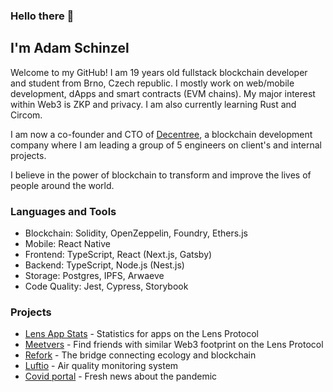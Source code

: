 ### Hello there 👋
## I'm Adam Schinzel

Welcome to my GitHub! I am 19 years old fullstack blockchain developer and student from Brno, Czech republic. I mostly work on web/mobile development, dApps and smart contracts (EVM chains). My major interest within Web3 is ZKP and privacy. I am also currently learning Rust and Circom.

I am now a co-founder and CTO of [Decentree](https://decentree.com/), a blockchain development company where I am leading a group of 5 engineers on client's and internal projects.

I believe in the power of blockchain to transform and improve the lives of people around the world.

### Languages and Tools

- Blockchain: Solidity, OpenZeppelin, Foundry, Ethers.js
- Mobile: React Native
- Frontend: TypeScript, React (Next.js, Gatsby)
- Backend: TypeScript, Node.js (Nest.js)
- Storage: Postgres, IPFS, Arwaeve
- Code Quality: Jest, Cypress, Storybook

### Projects
- [Lens App Stats](https://lens.decentree.com/) - Statistics for apps on the Lens Protocol
- [Meetvers](https://app.meetvers.io/) - Find friends with similar Web3 footprint on the Lens Protocol
- [Refork](https://marketplace.efkplatform.com/) - The bridge connecting ecology and blockchain
- [Luftio](https://luftio.cz/) - Air quality monitoring system
- [Covid portal](https://covid19-portal.netlify.app/) - Fresh news about the pandemic
